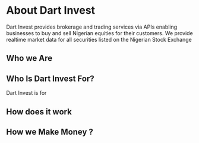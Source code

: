 # About Dart Invest
Dart Invest provides brokerage and trading services via APIs enabling businesses to buy and sell Nigerian equities for their customers. We provide realtime market data for all securities listed on the Nigerian Stock Exchange

## Who we Are


## Who Is Dart Invest For?
Dart Invest is for 

## How does it work

## How we Make Money ?